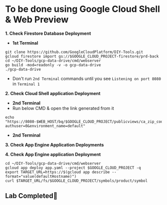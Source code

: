 # **To be done using Google Cloud Shell & Web Preview**

**1. Check Firestore Database Deployment**

- **1st Terminal**
```
git clone https://github.com/GoogleCloudPlatform/DIY-Tools.git
gcloud firestore import gs://$GOOGLE_CLOUD_PROJECT-firestore/prd-back
cd ~/DIY-Tools/gcp-data-drive/cmd/webserver
go build -mod=readonly -v -o gcp-data-drive
./gcp-data-drive
```

- Don't run `2nd Terminal` commands until you see `Listening on port 8080` in `Terminal 1`

**2. Check Cloud Shell application Deployment**

- **2nd Terminal**
- Run below CMD & open the link generated from it
```
echo "https://8080-$WEB_HOST/bq/$GOOGLE_CLOUD_PROJECT/publicviews/ca_zip_codes?authuser=0&environment_name=default"
```
- **2nd Terminal**

**3. Check App Engine Application Deployments**

**4. Check App Engine application Deployment**

```
cd ~/DIY-Tools/gcp-data-drive/cmd/webserver
gcloud app deploy app.yaml --project $GOOGLE_CLOUD_PROJECT -q
export TARGET_URL=https://$(gcloud app describe --format="value(defaultHostname)")
curl $TARGET_URL/fs/$GOOGLE_CLOUD_PROJECT/symbols/product/symbol
```

## Lab Completed🎉